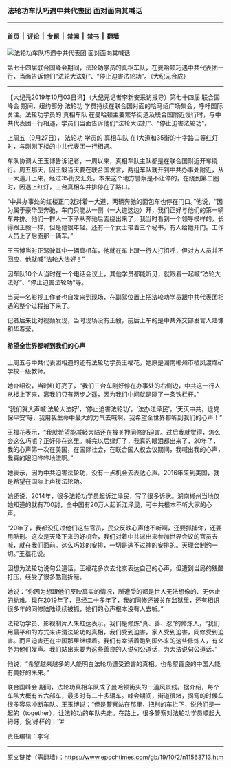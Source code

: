 ### 法轮功车队巧遇中共代表团 面对面向其喊话

---

#### [首页](../../../..?n11563713) &nbsp;|&nbsp; [评论](../../../../../epoch-comment?n11563713) &nbsp;|&nbsp; [专题](../../../../../epoch-special?n11563713) &nbsp;|&nbsp; [禁闻](../../../../../epoch-news?n11563713) &nbsp;|&nbsp; [禁书](../../../../../books?n11563713) &nbsp;|&nbsp; [翻墙](https://github.com/gfw-breaker/nogfw/blob/master/README.md?n11563713)


<div><img alt="法轮功车队巧遇中共代表团 面对面向其喊话" class="attachment-djy_600_400 size-djy_600_400 wp-post-image" src="https://i.epochtimes.com/assets/uploads/2019/10/333FotoJet-600x400.jpg"/>
<div class="caption">
 <p>
  第七十四届联合国峰会期间，法轮功学员的真相车队，在曼哈顿巧遇中共代表团一行，当面告诉他们“法轮大法好”、“停止迫害法轮功”。（大纪元合成）
 </p>
</div></div><hr/><div class="post_content" id="artbody" itemprop="articleBody">
 <!-- article content begin -->
 <p>
  【大纪元2019年10月03日讯】（大纪元记者李新安采访报导）第七十四届
  <ok href="https://www.epochtimes.com/gb/tag/%E8%81%94%E5%90%88%E5%9B%BD%E5%B3%B0%E4%BC%9A.html">
   联合国峰会
  </ok>
  期间，纽约部分
  <ok href="https://www.epochtimes.com/gb/tag/%E6%B3%95%E8%BD%AE%E5%8A%9F.html">
   法轮功
  </ok>
  学员持续在联合国对面的哈马绍广场集会，呼吁国际关注。法轮功学员的
  <ok href="https://www.epochtimes.com/gb/tag/%E7%9C%9F%E7%9B%B8%E8%BD%A6%E9%98%9F.html">
   真相车队
  </ok>
  在曼哈顿主要繁华街道及联合国附近慢行时，与中共代表团一行相遇，学员们当面告诉他们“法轮大法好”、“停止迫害法轮功”。
 </p>
 <p>
  上周五（9月27日），
  <ok href="https://www.epochtimes.com/gb/tag/%E6%B3%95%E8%BD%AE%E5%8A%9F.html">
   法轮功
  </ok>
  学员的
  <ok href="https://www.epochtimes.com/gb/tag/%E7%9C%9F%E7%9B%B8%E8%BD%A6%E9%98%9F.html">
   真相车队
  </ok>
  在1大道和35街的十字路口等红灯时，与刚刚下楼的中共代表团一行相遇。
 </p>
 <p>
  车队协调人王玉博告诉记者，一周以来，真相车队主队都是在联合国附近开车绕行。周五那天，因王毅当天要在联合国发言，两组车队就开到中共办事处附近，从一大道开上来，经过35街交汇处。本来这个地方警察是不让停的，在绕到第二圈时，因遇上红灯，三台真相车并排停在了路口。
 </p>
 <p>
  “中共办事处的红楼正门就对着一大道，两辆奔驰的面包车也停在门口。”他说，“因为属于豪华型奔驰，车门只能从一侧（一大道这边）开，我们正好与他们的第一辆车并排。他们一群人一下子从奔驰后面绕出来了，我当时看到一个领导模样的，长得跟王毅一样，但是他很年轻。还有一个女士带着三个秘书，有人给她开门。工作人员上了后面那一辆车。”
 </p>
 <p>
  王玉博当时正驾驶其中一辆真相车，他就在车上跟一行人打招呼，但对方人员并不回应，他就喊“法轮大法好！”
 </p>
 <p>
  因车队10个人当时在一个电话会议上，其他学员都能听见，就跟着一起喊“法轮大法好”、“停止迫害法轮功”等。
 </p>
 <p>
  当天一名影视工作者也自发来到现场，在副驾位置上把法轮功学员跟中共代表团相遇的整个过程拍下来了。
 </p>
 <p>
  记者后来比对视频发现，当时现场没有王毅，前后上车的是中共外交部发言人陆慷和华春莹。
 </p>
 <p style="text-align: center;">
 </p>
 <h4>
  希望全世界都听到我们的心声
 </h4>
 <p>
  上周五与中共代表团相遇的还有法轮功学员王福花，她原是湖南郴州市栖凤渡煤矿学校一级教师。
 </p>
 <p>
  她介绍说，当时红灯亮了，“我们三台车刚好停在办事处的右侧边，中共这一行人从楼上下来，离我们只有两步之遥，因为我们中间就是隔了一条铁栏杆。”
 </p>
 <p>
  “我们就大声喊‘法轮大法好’，‘停止迫害法轮功’，‘法办江泽民’，‘天灭中共，退党保平安’等，我用我生命中最大的力气去喊啊，我希望全世界都听到我们的心声！”
 </p>
 <p>
  王福花表示，“我就希望能减轻大陆还在被关押同修的迫害。过后我就觉得，怎么会这么巧呢？正好停在这里。喊完以后绿灯了，我真的眼泪都出来了，20年了，我的心声第一次在美国，在国际社会，在联合国人权会议期间，我喊出我的心声，我真的眼泪哗哗地流啊。”
 </p>
 <p>
  她表示，因为中共迫害法轮功，没有一点机会去表达心声。2016年来到美国，就是希望在国际上声援法轮功。
 </p>
 <p>
  她还说，2014年，很多法轮功学员起诉江泽民，写了很多诉状。湖南郴州当地仅她知道的就有700封，全中国有20万人起诉江泽民，可中共根本不听大家的心声。
 </p>
 <p>
  “20年了，我都没见过他们这些官员，民众反映心声他不听啊，还要抓捕你，还要用酷刑。这次是天降下来的好机会，我们对着中共派出来参加世界会议的官员去喊，就在我们面前。这么巧妙的安排，一切是逃不过神的安排的。天理会制约一切。”王福花说。
 </p>
 <p>
  因想为法轮功说句公道话，王福花多次去北京表达自己的心声，但遭到当局的残酷打压，经受了很多酷刑折磨。
 </p>
 <p>
  她说：“你因为想跟他们反映真实的情况，所遭受的都是世人无法想像的、无休止的劫难。现在2019年了，已经二十多年了，我的同修还被关在监狱里，还有相识很多年的同修陆陆续续被抓，她们的心声根本没有人去听。”
 </p>
 <p>
  法轮功学员、影视制片人朱虹达表示，我们是修炼“真、善、忍”的修炼人，“我们用最平和的方式来讲清法轮功的真相，我们受到迫害，家人受到迫害，同修受到迫害。而且迫害还在中国那里继续着。我们有幸活着跑到国外来的这些修炼人，有义务为他们发声。我们站出来要为这些善良的人说句公道话，为大法说句公道话。”
 </p>
 <p>
  他说，“希望越来越多的人能明白法轮功遭受迫害的真相。也希望善良的中国人能有美好的未来。”
 </p>
 <p>
  <ok href="https://www.epochtimes.com/gb/tag/%E8%81%94%E5%90%88%E5%9B%BD%E5%B3%B0%E4%BC%9A.html">
   联合国峰会
  </ok>
  期间，法轮功真相车队成了曼哈顿街头的一道风景线。据介绍，每个车队大概有五六部车，最多时有二十多辆车。峰会期间，街道很堵，拐弯的时候车很多容易冲断车队。王玉博说：“但是警察站在那里，把别的车拦下，说他们是一起的（together），让法轮功的车队先走。在路上，很多警察对法轮功学员顺起大拇哥，说‘好样的！’”#
 </p>
 <p>
  责任编辑：李穹
 </p>
 <!-- article content end -->
 <div id="below_article_ad">
 </div>
</div>


---

原文链接（需翻墙）：https://www.epochtimes.com/gb/19/10/2/n11563713.htm
